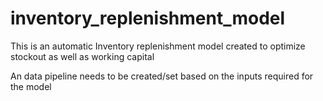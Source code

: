 # inventory_replenishment_model
This is an automatic Inventory replenishment model created to optimize stockout as well as working capital

An data pipeline needs to be created/set based on the inputs required for the model
